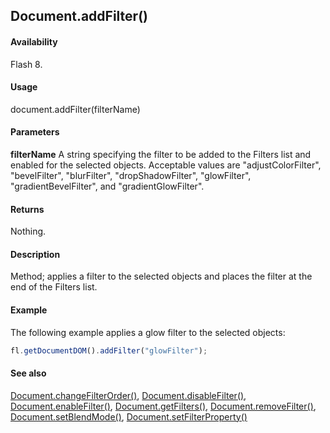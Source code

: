## Document.addFilter()

#### Availability

Flash 8.

#### Usage

document.addFilter(filterName)

#### Parameters

**filterName** A string specifying the filter to be added to the Filters list and enabled for the selected objects. Acceptable values are "adjustColorFilter", "bevelFilter", "blurFilter", "dropShadowFilter", "glowFilter", "gradientBevelFilter", and "gradientGlowFilter".

#### Returns

Nothing.

#### Description

Method; applies a filter to the selected objects and places the filter at the end of the Filters list.

#### Example

The following example applies a glow filter to the selected objects:

```javascript
fl.getDocumentDOM().addFilter("glowFilter");
```

#### See also

[Document.changeFilterOrder()](../Document_object/Document29.md), [Document.disableFilter()](../Document_object/Document47.md), [Document.enableFilter()](../Document_object/Document59.md), [Document.getFilters()](../Document_object/Document79.md), [Document.removeFilter()](../Document_object/Document270.md), [Document.setBlendMode()](../Document_object/Document460.md), [Document.setFilterProperty()](../Document_object/Document520.md)
